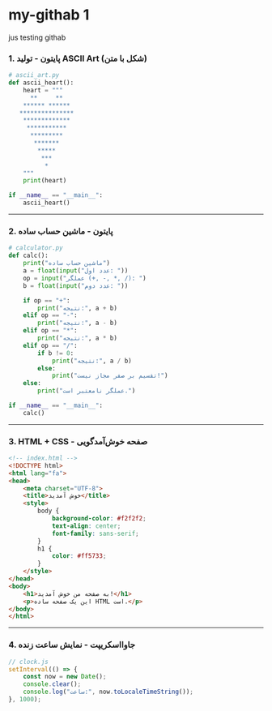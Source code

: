 # my-githab 1
jus testing githab
### 1. پایتون - تولید ASCII Art (شکل با متن)
```python
# ascii_art.py
def ascii_heart():
    heart = """
      **     **
    ****** ****** 
   ***************
    *************
     ***********
      *********
       *******
        *****
         ***
          *
    """
    print(heart)

if __name__ == "__main__":
    ascii_heart()
```

---

### 2. پایتون - ماشین حساب ساده
```python
# calculator.py
def calc():
    print("ماشین حساب ساده")
    a = float(input("عدد اول: "))
    op = input("عملگر (+, -, *, /): ")
    b = float(input("عدد دوم: "))

    if op == "+":
        print("نتیجه:", a + b)
    elif op == "-":
        print("نتیجه:", a - b)
    elif op == "*":
        print("نتیجه:", a * b)
    elif op == "/":
        if b != 0:
            print("نتیجه:", a / b)
        else:
            print("تقسیم بر صفر مجاز نیست!")
    else:
        print("عملگر نامعتبر است.")

if __name__ == "__main__":
    calc()
```

---

### 3. HTML + CSS - صفحه خوش‌آمدگویی
```html
<!-- index.html -->
<!DOCTYPE html>
<html lang="fa">
<head>
    <meta charset="UTF-8">
    <title>خوش آمدید</title>
    <style>
        body {
            background-color: #f2f2f2;
            text-align: center;
            font-family: sans-serif;
        }
        h1 {
            color: #ff5733;
        }
    </style>
</head>
<body>
    <h1>به صفحه من خوش آمدید!</h1>
    <p>این یک صفحه ساده HTML است.</p>
</body>
</html>
```

---

### 4. جاوااسکریپت - نمایش ساعت زنده
```javascript
// clock.js
setInterval(() => {
    const now = new Date();
    console.clear();
    console.log("ساعت:", now.toLocaleTimeString());
}, 1000);
```
